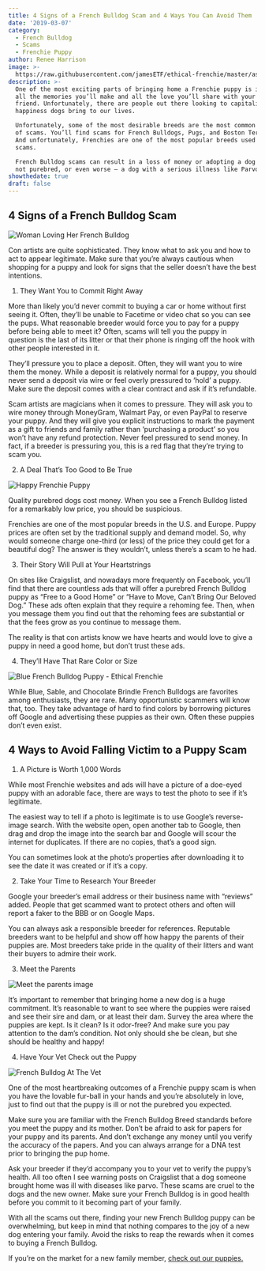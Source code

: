 ```yaml
---
title: 4 Signs of a French Bulldog Scam and 4 Ways You Can Avoid Them
date: '2019-03-07'
category:
  - French Bulldog
  - Scams
  - Frenchie Puppy
author: Renee Harrison
image: >-
  https://raw.githubusercontent.com/jamesETF/ethical-frenchie/master/assets/img/blog/french-bulldog-scams.jpg
description: >-
  One of the most exciting parts of bringing home a Frenchie puppy is imagining
  all the memories you’ll make and all the love you’ll share with your new best
  friend. Unfortunately, there are people out there looking to capitalize on the
  happiness dogs bring to our lives.

  Unfortunately, some of the most desirable breeds are the most common targets
  of scams. You’ll find scams for French Bulldogs, Pugs, and Boston Terriers.
  And unfortunately, Frenchies are one of the most popular breeds used in these
  scams. 

  French Bulldog scams can result in a loss of money or adopting a dog that’s
  not purebred, or even worse – a dog with a serious illness like Parvo.
showthedate: true
draft: false
---
```

## 4 Signs of a French Bulldog Scam

![Woman Loving Her French Bulldog](https://raw.githubusercontent.com/jamesETF/ethical-frenchie/master/assets/img/blog/frenchbulldoggrandma2.jpg "Happy Ethical Frenchie Customer")

Con artists are quite sophisticated. They know what to ask you and how to act to appear legitimate. Make sure that you’re always cautious when shopping for a puppy and look for signs that the seller doesn’t have the best intentions. 

1. They Want You to Commit Right Away

More than likely you’d never commit to buying a car or home without first seeing it. Often, they’ll be unable to Facetime or video chat so you can see the pups. What reasonable breeder would force you to pay for a puppy before being able to meet it? Often, scams will tell you the puppy in question is the last of its litter or that their phone is ringing off the hook with other people interested in it. 

They’ll pressure you to place a deposit. Often, they will want you to wire them the money. While a deposit is relatively normal for a puppy, you should never send a deposit via wire or feel overly pressured to ‘hold’ a puppy. Make sure the deposit comes with a clear contract and ask if it’s refundable. 

Scam artists are magicians when it comes to pressure. They will ask you to wire money through MoneyGram, Walmart Pay, or even PayPal to reserve your puppy. And they will give you explicit instructions to mark the payment as a gift to friends and family rather than ‘purchasing a product’ so you won’t have any refund protection. Never feel pressured to send money. In fact, if a breeder is pressuring you, this is a red flag that they’re trying to scam you.

2. A Deal That’s Too Good to Be True

![Happy Frenchie Puppy](https://raw.githubusercontent.com/jamesETF/ethical-frenchie/master/assets/img/blog/frenchbulldogscams.jpg "Happy Frenchie Puppy from Ethical Frenchie")

Quality purebred dogs cost money. When you see a French Bulldog listed for a remarkably low price, you should be suspicious. 

Frenchies are one of the most popular breeds in the U.S. and Europe. Puppy prices are often set by the traditional supply and demand model. So, why would someone charge one-third (or less) of the price they could get for a beautiful dog? The answer is they wouldn’t, unless there’s a scam to he had.

3. Their Story Will Pull at Your Heartstrings

On sites like Craigslist, and nowadays more frequently on Facebook, you’ll find that there are countless ads that will offer a purebred French Bulldog puppy as “Free to a Good Home” or “Have to Move, Can’t Bring Our Beloved Dog.” These ads often explain that they require a rehoming fee. Then, when you message them you find out that the rehoming fees are substantial or that the fees grow as you continue to message them. 

The reality is that con artists know we have hearts and would love to give a puppy in need a good home, but don’t trust these ads. 

4. They’ll Have That Rare Color or Size

![Blue French Bulldog Puppy - Ethical Frenchie](https://raw.githubusercontent.com/jamesETF/ethical-frenchie/master/assets/img/blog/blue-frenchie.jpg "Cute Blue Frenchie Puppy")

While Blue, Sable, and Chocolate Brindle French Bulldogs are favorites among enthusiasts, they are rare. Many opportunistic scammers will know that, too. They take advantage of hard to find colors by borrowing pictures off Google and advertising these puppies as their own. Often these puppies don’t even exist.

## 4 Ways to Avoid Falling Victim to a Puppy Scam

1. A Picture is Worth 1,000 Words

While most Frenchie websites and ads will have a picture of a doe-eyed puppy with an adorable face, there are ways to test the photo to see if it’s legitimate. 

The easiest way to tell if a photo is legitimate is to use Google’s reverse-image search. With the website open, open another tab to Google, then drag and drop the image into the search bar and Google will scour the internet for duplicates. If there are no copies, that’s a good sign.

You can sometimes look at the photo’s properties after downloading it to see the date it was created or if it’s a copy. 

2. Take Your Time to Research Your Breeder

Google your breeder’s email address or their business name with “reviews” added. People that get scammed want to protect others and often will report a faker to the BBB or on Google Maps.

You can always ask a responsible breeder for references. Reputable breeders want to be helpful and show off how happy the parents of their puppies are. Most breeders take pride in the quality of their litters and want their buyers to admire their work.

3. Meet the Parents

![Meet the parents image](https://raw.githubusercontent.com/jamesETF/ethical-frenchie/master/assets/img/blog/frenchievet.jpg "image of Adult French Bulldogs")

It’s important to remember that bringing home a new dog is a huge commitment. It’s reasonable to want to see where the puppies were raised and see their sire and dam, or at least their dam. Survey the area where the puppies are kept. Is it clean? Is it odor-free? And make sure you pay attention to the dam’s condition. Not only should she be clean, but she should be healthy and happy!

4. Have Your Vet Check out the Puppy

![French Bulldog At The Vet](https://raw.githubusercontent.com/jamesETF/ethical-frenchie/master/assets/img/blog/vet.jpg "Frenchie at the vet")

One of the most heartbreaking outcomes of a Frenchie puppy scam is when you have the lovable fur-ball in your hands and you’re absolutely in love, just to find out that the puppy is ill or not the purebred you expected. 

Make sure you are familiar with the French Bulldog Breed standards before you meet the puppy and its mother. Don’t be afraid to ask for papers for your puppy and its parents. And don’t exchange any money until you verify the accuracy of the papers. And you can always arrange for a DNA test prior to bringing the pup home. 

Ask your breeder if they’d accompany you to your vet to verify the puppy’s health. All too often I see warning posts on Craigslist that a dog someone brought home was ill with diseases like parvo. These scams are cruel to the dogs and the new owner. Make sure your French Bulldog is in good health before you commit to it becoming part of your family.

With all the scams out there, finding your new French Bulldog puppy can be overwhelming, but keep in mind that nothing compares to the joy of a new dog entering your family. Avoid the risks to reap the rewards when it comes to buying a French Bulldog. 

If you’re on the market for a new family member, [check out our puppies.](https://ethicalfrenchie.com/puppies)
